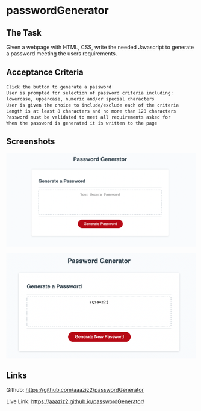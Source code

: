# passwordGenerator

## The Task

Given a webpage with HTML, CSS, write the needed Javascript to generate a password meeting the users requirements.

## Acceptance Criteria

```
Click the button to generate a password
User is prompted for selection of password criteria including:
lowercase, uppercase, numeric and/or special characters
User is given the choice to include/exclude each of the criteria
Length is at least 8 characters and no more than 128 characters
Password must be validated to meet all requirements asked for
When the password is generated it is written to the page
```

## Screenshots

![password screengrab](images/default.png)

![password screengrab](images/generated.png)

## Links

Github: https://github.com/aaaziz2/passwordGenerator

Live Link: https://aaaziz2.github.io/passwordGenerator/